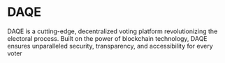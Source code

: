 # DAQE
DAQE is a cutting-edge, decentralized voting platform revolutionizing the electoral process. Built on the power of blockchain technology, DAQE ensures unparalleled security, transparency, and accessibility for every voter

